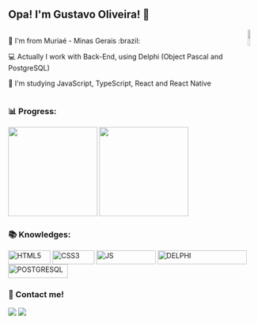 ## Opa! I'm Gustavo Oliveira! 🤘 

<div style="display:flex;">
  <div width="50%">
    <p> 🤠 I'm from Muriaé - Minas Gerais :brazil: </p>
    <p> 💻 Actually I work with Back-End, using Delphi (Object Pascal and PostgreSQL) </p>
    <p> 🌱 I'm studying JavaScript, TypeScript, React and React Native </p>
  </div>
  <div width="50%" align="left">
   <img style="width: 50%;;" src="https://steamuserimages-a.akamaihd.net/ugc/1763692605134511781/03C633CDCEB7C1EA4B998D8560B1DE2D2AA0A3F7/?imw=5000&amp;imh=5000&amp;ima=fit&amp;impolicy=Letterbox&amp;imcolor=%23000000&amp;letterbox=false">
  </div>
</div>


### 📊 Progress:

<div>
  <img height="180em" src="https://github-readme-stats.vercel.app/api?username=gstvoli&show_icons=true&theme=synthwave&include_all_commits=true&count_private=true"/>
  <img height="180em" src="https://github-readme-stats.vercel.app/api/top-langs/?username=gstvoli&layout=compact&langs_count=7&theme=synthwave"/>
</div>
  
### 📚 Knowledges:  
<div style="display: inline_block">
  <img align="center" alt="HTML5" height="28" width="85" src="https://img.shields.io/badge/HTML5-E34F26?style=for-the-badge&logo=html5&logoColor=white">
  <img align="center" alt="CSS3" height="28" width="85" src="https://img.shields.io/badge/CSS3-1572B6?style=for-the-badge&logo=css3&logoColor=white">
  <img align="center" alt="JS" height="28" width="120" src="https://img.shields.io/badge/JavaScript-F7DF1E?style=for-the-badge&logo=javascript&logoColor=black">
  <img align="center" alt="DELPHI" height="28" width="180" src="https://img.shields.io/badge/Delphi_RAD_Studio-B22222?style=for-the-badge&logo=delphi&logoColor=white">
  <img align="center" alt="POSTGRESQL" height="28" width="120" src="https://img.shields.io/badge/PostgreSQL-316192?style=for-the-badge&logo=postgresql&logoColor=white">
 </div>

### 🤝 Contact me!
<div style="display: inline_block" align="left"> 
 <a href="mailto:guga.oli.1357@gmail.com"><img src="https://img.shields.io/badge/-Gmail-%6433?style=for-the-badge&logo=gmail&logoColor=white" target="_blank"></a>
 <a href="https://www.linkedin.com/in/gustavoliveira39/" target="_blank"><img src="https://img.shields.io/badge/-LinkedIn-%230077B5?style=for-the-badge&logo=linkedin&logoColor=white" target="_blank"></a>
</div>
